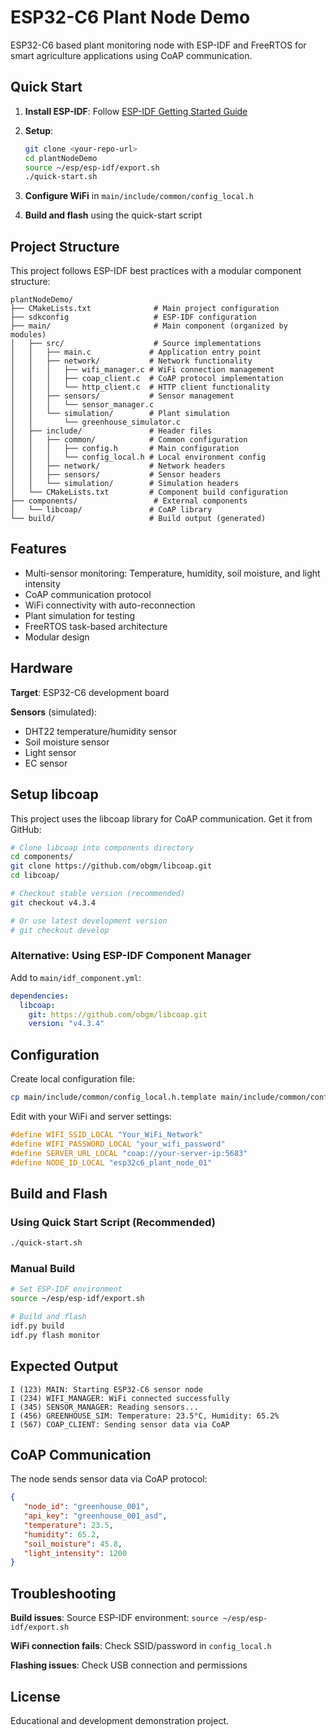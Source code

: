 # ESP32-C6 Plant Node Demo

ESP32-C6 based plant monitoring node with ESP-IDF and FreeRTOS for smart agriculture applications using CoAP communication.

## Quick Start

1. **Install ESP-IDF**: Follow [ESP-IDF Getting Started Guide](https://docs.espressif.com/projects/esp-idf/en/latest/esp32c6/get-started/)

2. **Setup**:

   ```bash
   git clone <your-repo-url>
   cd plantNodeDemo
   source ~/esp/esp-idf/export.sh
   ./quick-start.sh
   ```

3. **Configure WiFi** in `main/include/common/config_local.h`
4. **Build and flash** using the quick-start script

## Project Structure

This project follows ESP-IDF best practices with a modular component structure:

```text
plantNodeDemo/
├── CMakeLists.txt              # Main project configuration
├── sdkconfig                   # ESP-IDF configuration
├── main/                       # Main component (organized by modules)
│   ├── src/                    # Source implementations
│   │   ├── main.c             # Application entry point
│   │   ├── network/           # Network functionality
│   │   │   ├── wifi_manager.c # WiFi connection management
│   │   │   ├── coap_client.c  # CoAP protocol implementation
│   │   │   └── http_client.c  # HTTP client functionality
│   │   ├── sensors/           # Sensor management
│   │   │   └── sensor_manager.c
│   │   └── simulation/        # Plant simulation
│   │       └── greenhouse_simulator.c
│   ├── include/               # Header files
│   │   ├── common/            # Common configuration
│   │   │   ├── config.h       # Main configuration
│   │   │   └── config_local.h # Local environment config
│   │   ├── network/           # Network headers
│   │   ├── sensors/           # Sensor headers
│   │   └── simulation/        # Simulation headers
│   └── CMakeLists.txt         # Component build configuration
├── components/                 # External components
│   └── libcoap/               # CoAP library
└── build/                     # Build output (generated)
```

## Features

- Multi-sensor monitoring: Temperature, humidity, soil moisture, and light intensity
- CoAP communication protocol
- WiFi connectivity with auto-reconnection  
- Plant simulation for testing
- FreeRTOS task-based architecture
- Modular design

## Hardware

**Target**: ESP32-C6 development board

**Sensors** (simulated):

- DHT22 temperature/humidity sensor
- Soil moisture sensor
- Light sensor
- EC sensor

## Setup libcoap

This project uses the libcoap library for CoAP communication. Get it from GitHub:

```bash
# Clone libcoap into components directory
cd components/
git clone https://github.com/obgm/libcoap.git
cd libcoap/

# Checkout stable version (recommended)
git checkout v4.3.4

# Or use latest development version
# git checkout develop
```

### Alternative: Using ESP-IDF Component Manager

Add to `main/idf_component.yml`:

```yaml
dependencies:
  libcoap:
    git: https://github.com/obgm/libcoap.git
    version: "v4.3.4"
```

## Configuration

Create local configuration file:

```bash
cp main/include/common/config_local.h.template main/include/common/config_local.h
```

Edit with your WiFi and server settings:

```cpp
#define WIFI_SSID_LOCAL "Your_WiFi_Network"
#define WIFI_PASSWORD_LOCAL "your_wifi_password"
#define SERVER_URL_LOCAL "coap://your-server-ip:5683"
#define NODE_ID_LOCAL "esp32c6_plant_node_01"
```

## Build and Flash

### Using Quick Start Script (Recommended)

```bash
./quick-start.sh
```

### Manual Build

```bash
# Set ESP-IDF environment
source ~/esp/esp-idf/export.sh

# Build and flash
idf.py build
idf.py flash monitor
```

## Expected Output

```text
I (123) MAIN: Starting ESP32-C6 sensor node
I (234) WIFI_MANAGER: WiFi connected successfully  
I (345) SENSOR_MANAGER: Reading sensors...
I (456) GREENHOUSE_SIM: Temperature: 23.5°C, Humidity: 65.2%
I (567) COAP_CLIENT: Sending sensor data via CoAP
```

## CoAP Communication

The node sends sensor data via CoAP protocol:

```json
{
   "node_id": "greenhouse_001",
   "api_key": "greenhouse_001_asd",
   "temperature": 23.5,
   "humidity": 65.2,
   "soil_moisture": 45.8,
   "light_intensity": 1200
}
```

## Troubleshooting

**Build issues**: Source ESP-IDF environment: `source ~/esp/esp-idf/export.sh`

**WiFi connection fails**: Check SSID/password in `config_local.h`

**Flashing issues**: Check USB connection and permissions

## License

Educational and development demonstration project.
